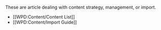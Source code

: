 These are article dealing with content strategy, management, or import.

* [[WPD:Content/Content List]]
* [[WPD:Content/Import Guide]]